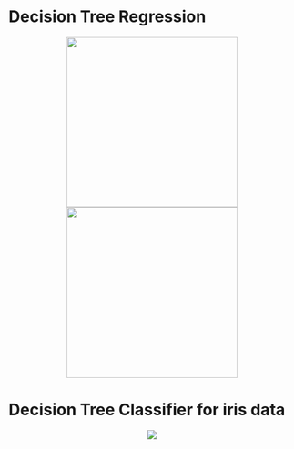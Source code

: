 # Decision Tree Regression

<p align="center">
<img width="300" src="https://cloud.githubusercontent.com/assets/15187579/19223315/d7136c48-8e21-11e6-9b0a-5787dc205fa7.png" />
<img width="300" src="https://cloud.githubusercontent.com/assets/15187579/19223314/d420b0b8-8e21-11e6-80b7-fddb146dd03d.png"/ >
</p>

# Decision Tree Classifier for iris data

<p align="center">
<img src="https://cloud.githubusercontent.com/assets/15187579/19224262/3d5453f4-8e37-11e6-8310-81d186d532d8.png" />
</p>
